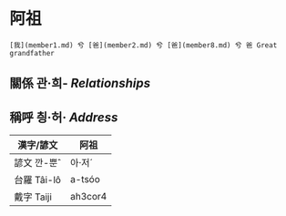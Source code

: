 # 阿祖
	[我](member1.md) 兮 [爸](member2.md) 兮 [爸](member8.md) 兮 爸 Great grandfather

## 關係 관·희- _Relationships_

## 稱呼 칑·허· _Address_

漢字/諺文 | 阿祖
--- | ---
諺文 깐-뿐ˆ | 아·저ˊ
台羅 Tâi-lô | a-tsóo
戴字 Taiji | ah3cor4


